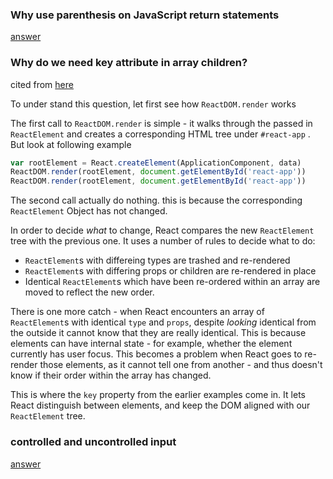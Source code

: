 ### Why use parenthesis on JavaScript return statements

[answer](http://jamesknelson.com/javascript-return-parenthesis)

### Why do we need key attribute in array children?

cited from [here](http://jamesknelson.com/learn-raw-react-no-jsx-flux-es6-webpack/)

To under stand this question, let first see how `ReactDOM.render` works

The first call to `ReactDOM.render` is simple - it walks through the passed in `ReactElement` and creates a corresponding HTML tree under `#react-app` . But look at following example

```javascript
var rootElement = React.createElement(ApplicationComponent, data)
ReactDOM.render(rootElement, document.getElementById('react-app'))
ReactDOM.render(rootElement, document.getElementById('react-app'))
```

The second call actually do nothing. this is because the corresponding `ReactElement` Object has not changed.

In order to decide _what_ to change, React compares the new `ReactElement` tree with the previous one. It uses a number of rules to decide what to do:

- `ReactElement`s with differeing types are trashed and re-rendered
- `ReactElement`s with differing props or children are re-rendered in place
- Identical `ReactElement`s which have been re-ordered within an array are moved to reflect the new order.

There is one more catch - when React encounters an array of `ReactElement`s with identical `type` and `props`, despite _looking_ identical from the outside it cannot know that they are really identical. This is because elements can have internal state - for example, whether the element currently has user focus. This becomes a problem when React goes to re-render those elements, as it cannot tell one from another - and thus doesn't know if their order within the array has changed.

This is where the `key` property from the earlier examples come in. It lets React distinguish between elements, and keep the DOM aligned with our `ReactElement` tree.

### controlled and uncontrolled input
[answer](https://gist.github.com/markerikson/d71cfc81687f11609d2559e8daee10cc)